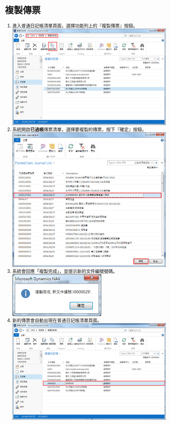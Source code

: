 # 複製傳票

1. 進入普通日記帳清單頁面，選擇功能列上的『複製傳票』按鈕。
![1](CopyJournal001.png)
2. 系統開啟**已過帳**傳票清單，選擇要複製的傳票，按下『確定』按鈕。
![2](CopyJournal002.png)
3. 系統會回應「複製完成」，並提示新的文件編號號碼。 <br>
![3](CopyJournal003.png)
4. 新的傳票會自動出現在普通日記帳清單頁面。
![4](CopyJournal004.png)


